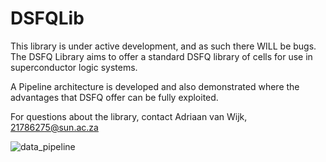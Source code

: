 # DSFQLib
This library is under active development, and as such there WILL be bugs.
The DSFQ Library aims to offer a standard DSFQ library of cells for use in superconductor logic systems.

A Pipeline architecture is developed and also demonstrated where the advantages that DSFQ offer can be fully exploited.


For questions about the library, contact Adriaan van Wijk, 21786275@sun.ac.za

![data_pipeline](https://user-images.githubusercontent.com/48274045/158791107-b167d8cc-780a-45b9-b5a7-13355c956a76.png)


